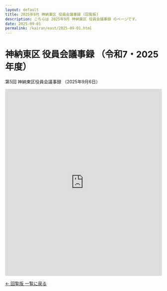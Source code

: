 ```yaml
---
layout: default
title: 2025年9月 神納東区 役員会議事録 (回覧板)
description: こちらは 2025年9月 神納東区 役員会議事録 のページです。
date: 2025-09-01
permalink: /kairan/east/2025-09-01.html
---
```

  <main>
    <h1>神納東区 役員会議事録 （令和7・2025年度）</h1>
     <p>第5回 神納東区役員会議事録 （2025年9月6日）</p>
      <iframe src="https://docs.google.com/document/d/1lLXdn3SnkTQDtEFDwpH6-PPWpR55gkja3i8I_VNtEJ4/preview" width="100%" height="600" frameborder="0"></iframe>
    <!-- 更新方法 -->
    <!-- <iframe src="https://docs.google.com/document/d/＊＊＊（コピーした/d/の後の文字列をここに入れる）＊＊＊＊＊/preview" width="100%" height="600" frameborder="0"></iframe> -->
<!-- Googleドキュメントのリンクは
https://docs.google.com/document/d/＊＊＊この部分をコピーする＊＊＊/edit?usp=sharing -->
            <p><a href="{{ '/kairan/index.html' | relative_url }}">← 回覧版 一覧に戻る</a></p>
</main>